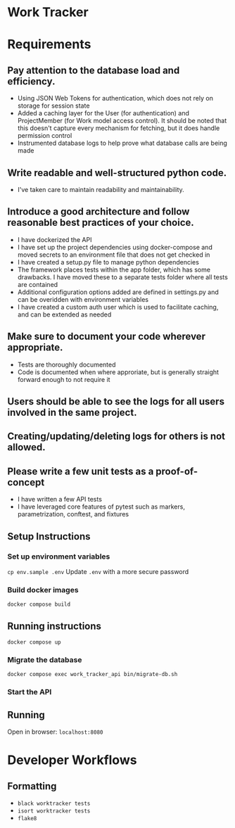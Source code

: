 # Work Tracker

# Requirements
## Pay attention to the database load and efficiency.

- Using JSON Web Tokens for authentication, which does not rely on storage for session state
- Added a caching layer for the User (for authentication) and ProjectMember (for Work model access control).
  It should be noted that this doesn't capture every mechanism for fetching, but it does handle permission control
- Instrumented database logs to help prove what database calls are being made

## Write readable and well-structured python code.

- I've taken care to maintain readability and maintainability.

## Introduce a good architecture and follow reasonable best practices of your choice.
- I have dockerized the API
- I have set up the project dependencies using docker-compose and moved secrets to an environment file that does not get checked in
- I have created a setup.py file to manage python dependencies
- The framework places tests within the app folder, which has some drawbacks. I have moved these to a separate tests folder where all tests are contained
- Additional configuration options added are defined in settings.py and can be overidden with environment variables
- I have created a custom auth user which is used to facilitate caching, and can be extended as needed

## Make sure to document your code wherever appropriate.

- Tests are thoroughly documented
- Code is documented when where approriate, but is generally straight forward enough to not require it

## Users should be able to see the logs for all users involved in the same project.
## Creating/updating/deleting logs for others is not allowed.
## Please write a few unit tests as a proof-of-concept

- I have written a few API tests
- I have leveraged core features of pytest such as markers, parametrization, conftest, and fixtures

## Setup Instructions

### Set up environment variables
`cp env.sample .env`
 Update `.env` with a more secure password

### Build docker images
`docker compose build`

## Running instructions

`docker compose up`

### Migrate the database

`docker compose exec work_tracker_api bin/migrate-db.sh`

### Start the API

## Running

Open in browser: `localhost:8080`

# Developer Workflows

## Formatting

- `black worktracker tests`
- `isort worktracker tests`
- `flake8`